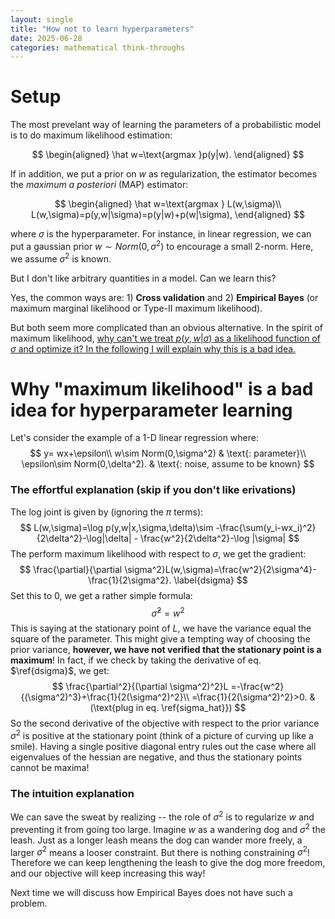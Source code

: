 ```yaml
---
layout: single
title: "How not to learn hyperparameters"
date: 2025-06-28
categories: mathematical think-throughs
---
```


# Setup

The most prevelant way of learning the parameters of a probabilistic model is to do maximum likelihood estimation:

$$
\begin{aligned}
\hat w=\text{argmax }p(y|w).
\end{aligned}
$$

If in addition, we put a prior on $w$ as regularization, the estimator becomes the *maximum a posteriori* (MAP) estimator:

$$
\begin{aligned}
\hat w=\text{argmax } L(w,\sigma)\\
L(w,\sigma)=p(y,w|\sigma)=p(y|w)+p(w|\sigma),
\end{aligned}
$$

where $\sigma$ is the hyperparameter. For instance, in linear regression, we can put a gaussian prior $w\sim Norm(0,\sigma^2)$ to encourage a small 2-norm. Here, we assume $\sigma^2$ is known. 

But I don't like arbitrary quantities in a model. Can we learn this?

Yes, the common ways are: 1) **Cross validation** and 2) **Empirical Bayes** (or maximum marginal likelihood or Type-II maximum likelihood). 

But both seem more complicated than an obvious alternative. In the spirit of maximum likelihood, <u>why can't we treat $p(y,w|\sigma)$ as a likelihood function of $\sigma$ and optimize it? In the following I will explain why this is a bad idea.</u>



# Why "maximum likelihood" is a bad idea for hyperparameter learning  

Let's consider the example of a 1-D linear regression where:
$$
y= wx+\epsilon\\
w\sim Norm(0,\sigma^2) & \text{: parameter}\\
\epsilon\sim Norm(0,\delta^2). & \text{: noise, assume to be known}
$$

### The effortful explanation (skip if you don't like erivations)

The log joint is given by (ignoring the $\pi$ terms):
$$
L(w,\sigma)=\log p(y,w|x,\sigma,\delta)\sim -\frac{\sum(y_i-wx_i)^2}{2\delta^2}-\log|\delta| - \frac{w^2}{2\delta^2}-\log |\sigma|
$$
The perform maximum likelihood with respect to $\sigma$, we get the gradient:
$$
\frac{\partial}{\partial \sigma^2}L(w,\sigma)=\frac{w^2}{2\sigma^4}-\frac{1}{2\sigma^2}. \label{dsigma}
$$
Set this to $0$, we get a rather simple formula: 
$$
\hat \sigma^2=w^2 \label{sigma_hat}
$$
This is saying at the stationary point of $L$, we have the variance equal the square of the parameter. This might give a tempting way of choosing the prior variance, **however, we have not verified that the stationary point is a maximum**! In fact, if we check by taking the derivative of eq. $\ref{dsigma}$, we get:
$$
\frac{\partial^2}{(\partial \sigma^2)^2}L =-\frac{w^2}{(\sigma^2)^3}+\frac{1}{2(\sigma^2)^2}\\
=\frac{1}{2(\sigma^2)^2}>0. &(\text{plug in eq. \ref{sigma_hat}})
$$
So the second derivative of the objective with respect to the prior variance $\sigma^2$ is positive at the stationary point (think of a picture of curving up like a smile). Having a single positive diagonal entry rules out the case where all eigenvalues of the hessian are negative, and thus the stationary points cannot be maxima!    

### The intuition explanation

We can save the sweat by realizing -- the role of $\sigma^2$ is to regularize $w$ and preventing it from going too large. Imagine $w$ as a wandering dog and $\sigma^2$ the leash. Just as a longer leash means the dog can wander more freely, a larger $\sigma^2$ means a looser constraint. But there is nothing constraining $\sigma^2$! Therefore we can keep lengthening the leash to give the dog more freedom, and our objective will keep increasing this way! 



Next time we will discuss how Empirical Bayes does not have such a problem. 

